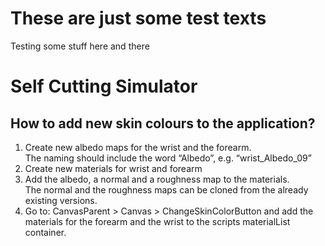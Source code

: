 # These are just some test texts
Testing some stuff here and there


# Self Cutting Simulator

## How to add new skin colours to the application?



1. Create new albedo maps for the wrist and the forearm.  
    The naming should include the word “Albedo”, e.g. “wrist_Albedo_09”
2. Create new materials for wrist and forearm
3. Add the albedo, a normal and a roughness map to the materials.  
    The normal and the roughness maps can be cloned from the already existing versions.
4. Go to: CanvasParent > Canvas > ChangeSkinColorButton and add the materials for the forearm and the wrist to the scripts materialList container.
